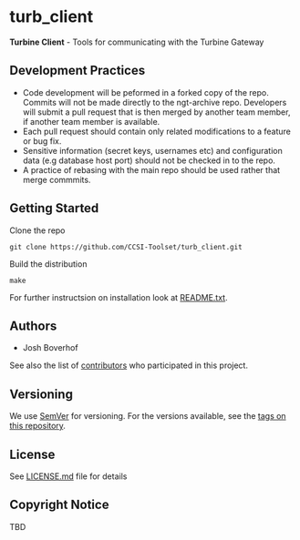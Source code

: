 # turb_client
**Turbine Client** -  Tools for communicating with the Turbine Gateway

## Development Practices

* Code development will be peformed in a forked copy of the repo. Commits will not be 
  made directly to the ngt-archive repo. Developers will submit a pull 
  request that is then merged by another team member, if another team member is available.
* Each pull request should contain only related modifications to a feature or bug fix.  
* Sensitive information (secret keys, usernames etc) and configuration data 
  (e.g database host port) should not be checked in to the repo.
* A practice of rebasing with the main repo should be used rather that merge commmits.

## Getting Started

Clone the repo

    git clone https://github.com/CCSI-Toolset/turb_client.git

Build the distribution

    make

For further instructsion on installation look at [README.txt](README.txt).



## Authors

* Josh Boverhof

See also the list of [contributors](https://github.com/CCSI-Toolset/turb_client/contributors) who participated in this project.

## Versioning

We use [SemVer](http://semver.org/) for versioning. For the versions available, 
see the [tags on this repository](https://github.com/CCSI-Toolset/turb_client/tags). 

## License

See [LICENSE.md](LICENSE.md) file for details

## Copyright Notice

TBD
